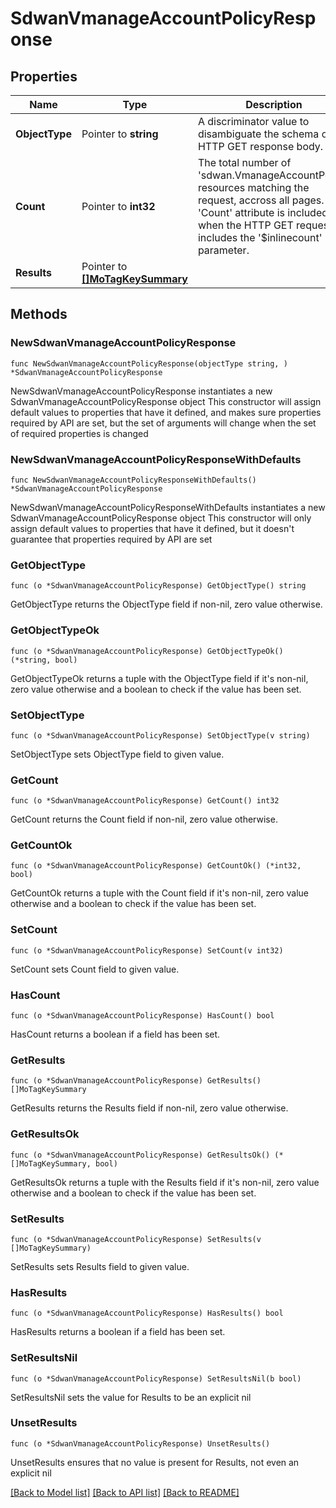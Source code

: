 # SdwanVmanageAccountPolicyResponse

## Properties

Name | Type | Description | Notes
------------ | ------------- | ------------- | -------------
**ObjectType** | Pointer to **string** | A discriminator value to disambiguate the schema of a HTTP GET response body. | 
**Count** | Pointer to **int32** | The total number of &#39;sdwan.VmanageAccountPolicy&#39; resources matching the request, accross all pages. The &#39;Count&#39; attribute is included when the HTTP GET request includes the &#39;$inlinecount&#39; parameter. | [optional] 
**Results** | Pointer to [**[]MoTagKeySummary**](MoTagKeySummary.md) |  | [optional] 

## Methods

### NewSdwanVmanageAccountPolicyResponse

`func NewSdwanVmanageAccountPolicyResponse(objectType string, ) *SdwanVmanageAccountPolicyResponse`

NewSdwanVmanageAccountPolicyResponse instantiates a new SdwanVmanageAccountPolicyResponse object
This constructor will assign default values to properties that have it defined,
and makes sure properties required by API are set, but the set of arguments
will change when the set of required properties is changed

### NewSdwanVmanageAccountPolicyResponseWithDefaults

`func NewSdwanVmanageAccountPolicyResponseWithDefaults() *SdwanVmanageAccountPolicyResponse`

NewSdwanVmanageAccountPolicyResponseWithDefaults instantiates a new SdwanVmanageAccountPolicyResponse object
This constructor will only assign default values to properties that have it defined,
but it doesn't guarantee that properties required by API are set

### GetObjectType

`func (o *SdwanVmanageAccountPolicyResponse) GetObjectType() string`

GetObjectType returns the ObjectType field if non-nil, zero value otherwise.

### GetObjectTypeOk

`func (o *SdwanVmanageAccountPolicyResponse) GetObjectTypeOk() (*string, bool)`

GetObjectTypeOk returns a tuple with the ObjectType field if it's non-nil, zero value otherwise
and a boolean to check if the value has been set.

### SetObjectType

`func (o *SdwanVmanageAccountPolicyResponse) SetObjectType(v string)`

SetObjectType sets ObjectType field to given value.


### GetCount

`func (o *SdwanVmanageAccountPolicyResponse) GetCount() int32`

GetCount returns the Count field if non-nil, zero value otherwise.

### GetCountOk

`func (o *SdwanVmanageAccountPolicyResponse) GetCountOk() (*int32, bool)`

GetCountOk returns a tuple with the Count field if it's non-nil, zero value otherwise
and a boolean to check if the value has been set.

### SetCount

`func (o *SdwanVmanageAccountPolicyResponse) SetCount(v int32)`

SetCount sets Count field to given value.

### HasCount

`func (o *SdwanVmanageAccountPolicyResponse) HasCount() bool`

HasCount returns a boolean if a field has been set.

### GetResults

`func (o *SdwanVmanageAccountPolicyResponse) GetResults() []MoTagKeySummary`

GetResults returns the Results field if non-nil, zero value otherwise.

### GetResultsOk

`func (o *SdwanVmanageAccountPolicyResponse) GetResultsOk() (*[]MoTagKeySummary, bool)`

GetResultsOk returns a tuple with the Results field if it's non-nil, zero value otherwise
and a boolean to check if the value has been set.

### SetResults

`func (o *SdwanVmanageAccountPolicyResponse) SetResults(v []MoTagKeySummary)`

SetResults sets Results field to given value.

### HasResults

`func (o *SdwanVmanageAccountPolicyResponse) HasResults() bool`

HasResults returns a boolean if a field has been set.

### SetResultsNil

`func (o *SdwanVmanageAccountPolicyResponse) SetResultsNil(b bool)`

 SetResultsNil sets the value for Results to be an explicit nil

### UnsetResults
`func (o *SdwanVmanageAccountPolicyResponse) UnsetResults()`

UnsetResults ensures that no value is present for Results, not even an explicit nil

[[Back to Model list]](../README.md#documentation-for-models) [[Back to API list]](../README.md#documentation-for-api-endpoints) [[Back to README]](../README.md)


